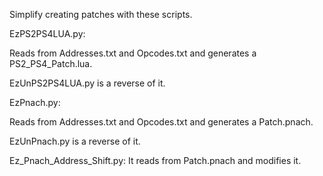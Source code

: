 Simplify creating patches with these scripts.

EzPS2PS4LUA.py: 

Reads from Addresses.txt and Opcodes.txt and generates a PS2_PS4_Patch.lua.

EzUnPS2PS4LUA.py is a reverse of it.

EzPnach.py: 

Reads from Addresses.txt and Opcodes.txt and generates a Patch.pnach.

EzUnPnach.py is a reverse of it.

Ez_Pnach_Address_Shift.py:
It reads from Patch.pnach and modifies it.
